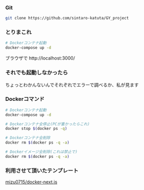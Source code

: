 ### Git
```bash
git clone https://github.com/sintaro-katuta/GY_project
```

### とりまこれ
```bash
# Dockerコンテナ起動
docker-compose up -d
```
ブラウザで
http://localhost:3000/


### それでも起動しなかったら
ちょっとわかんないんでそれぞれでエラーで調べるか、私が見ます


### Dockerコマンド
```bash
# Dockerコンテナ起動
docker-compose up -d
```
```bash
# Dockerコンテナ全停止(PCが重かったらこれ)
docker stop $(docker ps -q)
```
```bash
# Dockerコンテナ全削除
docker rm $(docker ps -q -a)
```
```bash
# Dockerイメージ全削除(これは禁止で)
docker rm $(docker ps -q -a)
```

### 利用させて頂いたテンプレート
[mizu0715/docker-next.js](https://github.com/mizu0715/docker-next.js)
